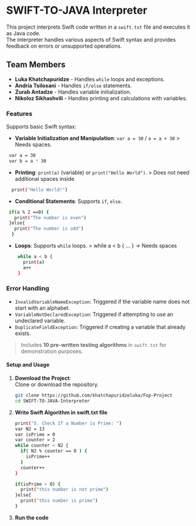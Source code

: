 # **SWIFT-TO-JAVA Interpreter**

This project interprets Swift code written in a `swift.txt` file and executes it as Java code.  
The interpreter handles various aspects of Swift syntax and provides feedback on errors or unsupported operations.

## **Team Members**
- **Luka Khatchapuridze** - Handles `while` loops and exceptions.
- **Andria Tsilosani** - Handles `if/else` statements.
- **Zurab Antadze** - Handles variable initialization.
- **Nikoloz Sikhashvili** - Handles printing and calculations with variables.

### **Features**
Supports basic Swift syntax:
- **Variable Initialization and Manipulation**: `var a = 30` / `a = a + 30` > Needs spaces.
 ```bash
  var a = 30
  var b = a * 30
```
- **Printing**: `print(a)` (variable) or `print("Hello World")`. > Does not need additional spaces inside
```bash
  print("Hello World!")
```
- **Conditional Statements**: Supports `if`, `else`.
```bash
 if(a % 2 ==0) {
   print("The number is even")
 }else{
   print("The number is odd")
  }
```
- **Loops**: Supports `while` loops.   > while a < b { ... } -> Needs spaces
  ```bash
   while a < b {
     print(a)
     a++
   }
  
  ```

### **Error Handling**
- `InvalidVariableNameException`: Triggered if the variable name does not start with an alphabet.
- `VariableNotDeclaredException`: Triggered if attempting to use an undeclared variable.
- `DuplicateFieldException`: Triggered if creating a variable that already exists.

> Includes **10 pre-written testing algorithms** in `swift.txt` for demonstration purposes.

#### **Setup and Usage**
1. **Download the Project**:  
   Clone or download the repository.
   ```bash
   git clone https://github.com/khatchapuridzeluka/Fop-Project
   cd SWIFT-TO-JAVA-Interpreter
2. **Write Swift Algorithm in swift.txt file**
   ```bash
   print("5. Check If a Number is Prime: ")
   var N2 = 13
   var isPrime = 0
   var counter = 2
   while counter < N2 {
     if( N2 % counter == 0 ) {
       isPrime++
     }
     counter++
   }
   
   if(isPrime > 0) {
     print("this number is not prime")
   }else{
     print("this number is prime")
   }

3. **Run the code**
